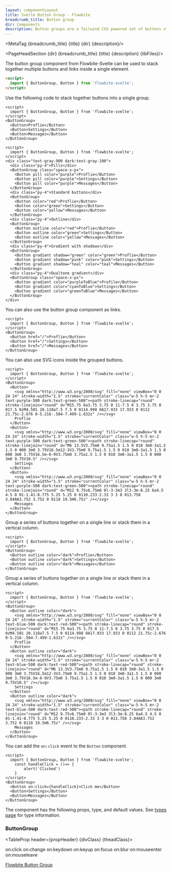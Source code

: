 ```yaml
---
layout: componentLayout
title: Svelte Button Group - Flowbite
breadcrumb_title: Button group
dir: Components
description: Button groups are a Tailwind CSS powered set of buttons sticked together in a horizontal line
---
```


<MetaTag {breadcrumb_title} {title} {dir} {description}/>

<script>
  import { Htwo, ExampleDiv, PageHeadSection, TableProp, TableDefaultRow, MetaTag } from '../utils'
  import { Breadcrumb, BreadcrumbItem, Badge, Heading, P, A } from '$lib'
  // Props table
  import { props as buttonGroupProps} from '../props/ButtonGroup.json'
  let propHeader = ['Name', 'Type', 'Default']
  let divClass='w-full relative overflow-x-auto shadow-md sm:rounded-lg py-4'
  let theadClass ='text-xs text-gray-700 uppercase bg-gray-50 dark:bg-gray-700 dark:text-white'
  // lib files
  const libFiles = import.meta.glob('../../lib/buttongroups/*.svelte')
</script>

<PageHeadSection {dir} {breadcrumb_title} {title} {description} {libFiles}/>

The button group component from Flowbite-Svelte can be used to stack together multiple buttons and links inside a single element.

<Htwo label="Setup" />

```html
<script>
  import { ButtonGroup, Button } from 'flowbite-svelte';
</script>
```

<Htwo label="Default" />

Use the following code to stack together buttons into a single group.

```svelte example hideScript
<script>
  import { ButtonGroup, Button } from 'flowbite-svelte';
</script>
<ButtonGroup>
  <Button>Proflie</Button>
  <Button>Settings</Button>
  <Button>Messages</Button>
</ButtonGroup>
```

<Htwo label="More examples" />

```svelte example hideScript class="flex flex-col flex-wrap gap-4"
<script>
  import { ButtonGroup, Button } from 'flowbite-svelte';
</script>
<div class="text-gray-900 dark:text-gray-100">
  <div class="py-4">Pills</div>
  <ButtonGroup class="space-x-px">
    <Button pill color="purple">Proflie</Button>
    <Button pill color="purple">Settings</Button>
    <Button pill color="purple">Messages</Button>
  </ButtonGroup>
  <div class="py-4">Standard buttons</div>
  <ButtonGroup>
    <Button color="red">Proflie</Button>
    <Button color="green">Settings</Button>
    <Button color="yellow">Messages</Button>
  </ButtonGroup>
  <div class="py-4">Outline</div>
  <ButtonGroup>
    <Button outline color="red">Proflie</Button>
    <Button outline color="green">Settings</Button>
    <Button outline color="yellow">Messages</Button>
  </ButtonGroup>
  <div class="py-4">Gradient with shadows</div>
  <ButtonGroup>
    <Button gradient shadow="green" color="green">Proflie</Button>
    <Button gradient shadow="pink" color="pink">Settings</Button>
    <Button gradient shadow="teal" color="teal">Messages</Button>
  </ButtonGroup>
  <div class="py-4">Dualtone gradient</div>
  <ButtonGroup class="space-x-px">
    <Button gradient color="purpleToBlue">Profile</Button>
    <Button gradient color="cyanToBlue">Settings</Button>
    <Button gradient color="greenToBlue">Messages</Button>
  </ButtonGroup>
</div>
```

<Htwo label="Button group as links" />

You can also use the button group component as links.

```svelte example hideScript
<script>
  import { ButtonGroup, Button } from 'flowbite-svelte';
</script>
<ButtonGroup>
  <Button href="/">Proflie</Button>
  <Button href="/">Settings</Button>
  <Button href="/">Messages</Button>
</ButtonGroup>
```

<Htwo label="Group buttons with icons" />

You can also use SVG icons inside the grouped buttons.

```svelte example hideScript
<script>
  import { ButtonGroup, Button } from 'flowbite-svelte';
</script>
<ButtonGroup>
  <Button>
    <svg xmlns="http://www.w3.org/2000/svg" fill="none" viewBox="0 0 24 24" stroke-width="1.5" stroke="currentColor" class="w-5 h-5 mr-2 text-purple-500 dark:text-green-500"><path stroke-linecap="round" stroke-linejoin="round" d="M15.75 6a3.75 3.75 0 11-7.5 0 3.75 3.75 0 017.5 0zM4.501 20.118a7.5 7.5 0 0114.998 0A17.933 17.933 0 0112 21.75c-2.676 0-5.216-.584-7.499-1.632z" /></svg>
    Proflie
  </Button>
  <Button>
    <svg xmlns="http://www.w3.org/2000/svg" fill="none" viewBox="0 0 24 24" stroke-width="1.5" stroke="currentColor" class="w-5 h-5 mr-2 text-purple-500 dark:text-green-500"><path stroke-linecap="round" stroke-linejoin="round" d="M6 13.5V3.75m0 9.75a1.5 1.5 0 010 3m0-3a1.5 1.5 0 000 3m0 3.75V16.5m12-3V3.75m0 9.75a1.5 1.5 0 010 3m0-3a1.5 1.5 0 000 3m0 3.75V16.5m-6-9V3.75m0 3.75a1.5 1.5 0 010 3m0-3a1.5 1.5 0 000 3m0 9.75V10.5" /></svg>
    Settings
  </Button>
  <Button>
    <svg xmlns="http://www.w3.org/2000/svg" fill="none" viewBox="0 0 24 24" stroke-width="1.5" stroke="currentColor" class="w-5 h-5 mr-2 text-purple-500 dark:text-green-500"><path stroke-linecap="round" stroke-linejoin="round" d="M12 9.75v6.75m0 0l-3-3m3 3l3-3m-8.25 6a4.5 4.5 0 01-1.41-8.775 5.25 5.25 0 0110.233-2.33 3 3 0 013.758 3.848A3.752 3.752 0 0118 19.5H6.75z" /></svg>
    Messages
  </Button>
</ButtonGroup>
```

<Htwo label="Outline" />

Group a series of buttons together on a single line or stack them in a vertical column.

```svelte example hideScript
<script>
  import { ButtonGroup, Button } from 'flowbite-svelte';
</script>
<ButtonGroup>
  <Button outline color="dark">Proflie</Button>
  <Button outline color="dark">Settings</Button>
  <Button outline color="dark">Messages</Button>
</ButtonGroup>
```

<Htwo label="Outline with icon" />

Group a series of buttons together on a single line or stack them in a vertical column.

```svelte example hideScript
<script>
  import { ButtonGroup, Button } from 'flowbite-svelte';
</script>
<ButtonGroup>
  <Button outline color="dark">
    <svg xmlns="http://www.w3.org/2000/svg" fill="none" viewBox="0 0 24 24" stroke-width="1.5" stroke="currentColor" class="w-5 h-5 mr-2 text-blue-500 dark:text-red-500"><path stroke-linecap="round" stroke-linejoin="round" d="M15.75 6a3.75 3.75 0 11-7.5 0 3.75 3.75 0 017.5 0zM4.501 20.118a7.5 7.5 0 0114.998 0A17.933 17.933 0 0112 21.75c-2.676 0-5.216-.584-7.499-1.632z" /></svg>
    Proflie
  </Button>
  <Button outline color="dark">
    <svg xmlns="http://www.w3.org/2000/svg" fill="none" viewBox="0 0 24 24" stroke-width="1.5" stroke="currentColor" class="w-5 h-5 mr-2 text-blue-500 dark:text-red-500"><path stroke-linecap="round" stroke-linejoin="round" d="M6 13.5V3.75m0 9.75a1.5 1.5 0 010 3m0-3a1.5 1.5 0 000 3m0 3.75V16.5m12-3V3.75m0 9.75a1.5 1.5 0 010 3m0-3a1.5 1.5 0 000 3m0 3.75V16.5m-6-9V3.75m0 3.75a1.5 1.5 0 010 3m0-3a1.5 1.5 0 000 3m0 9.75V10.5" /></svg>
    Settings
  </Button>
  <Button outline color="dark">
    <svg xmlns="http://www.w3.org/2000/svg" fill="none" viewBox="0 0 24 24" stroke-width="1.5" stroke="currentColor" class="w-5 h-5 mr-2 text-blue-500 dark:text-red-500"><path stroke-linecap="round" stroke-linejoin="round" d="M12 9.75v6.75m0 0l-3-3m3 3l3-3m-8.25 6a4.5 4.5 0 01-1.41-8.775 5.25 5.25 0 0110.233-2.33 3 3 0 013.758 3.848A3.752 3.752 0 0118 19.5H6.75z" /></svg>
    Messages
  </Button>
</ButtonGroup>
```

<Htwo label="Events" />

You can add the `on:click` event to the `Button` component.

```svelte example
<script>
  import { ButtonGroup, Button } from 'flowbite-svelte';
  	const handleClick = ()=> {
		alert('Clicked')
	}
</script>
<ButtonGroup>
  <Button on:click={handleClick}>Click me</Button>
  <Button>Settings</Button>
  <Button>Messages</Button>
</ButtonGroup>
```

<Htwo label="Props" />

The component has the following props, type, and default values. See <A href="/pages/types">types page</A> for type information.

<h3 class='text-xl w-full dark:text-white py-4'>ButtonGroup</h3>

<TableProp header={propHeader} {divClass} {theadClass}>
  <TableDefaultRow items={buttonGroupProps} rowState='hover' />
</TableProp>

<Htwo label="Forwarded Events" />

<div class="flex flex-wrap gap-2">
<Badge large={true}>on:click</Badge>
<Badge large={true}>on:change</Badge>
<Badge large={true}>on:keydown</Badge>
<Badge large={true}>on:keyup</Badge>
<Badge large={true}>on:focus</Badge>
<Badge large={true}>on:blur</Badge>
<Badge large={true}>on:mouseenter</Badge>
<Badge large={true}>on:mouseleave</Badge>
</div>

<Htwo label="References" />

<P>
  <A href="https://flowbite.com/docs/components/button-group/" target="_blank" rel="noreferrer" class="link"
    >Flowbite Button Group</A
  >
</P>
